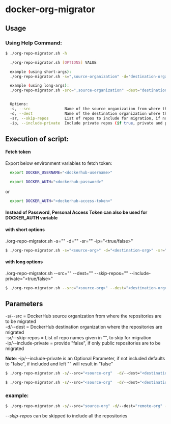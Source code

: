 # docker-org-migrator
## Usage
### Using Help Command:

<!-- Code Blocks -->
```bash
$ ./org-repo-migrator.sh -h

  ./org-repo-migrator.sh [OPTIONS] VALUE

  example (using short-args): 
  ./org-repo-migrator.sh -s=",source-organization" -d="destination-organization" -sr="repo 1 repo 2 ..repo n" -ip="true/false" 

  example (using long-args):
  ./org-repo-migrator.sh -src=",source-organization" -dest="destination-organization" --skip-repos="repo 1 repo 2 ..repo n" --include-private="true/false"


  Options:
  -s, --src               Name of the source organization from where the repository needs to be pulled for migration
  -d, --dest              Name of the destination organization where the repository needs to be migrated
  -sr, --skip-repos       List of repos to include for migration, if none is provided results in inclusion of all the repos
  -ip, --include-private  Include private repos (if true, private and public repos are migrated)
```

## Execution of script:

#### Fetch token 
  Export below environment variables to fetch token:

```bash  
  export DOCKER_USERNAME="<dockerhub-username>"
```
```bash
  export DOCKER_AUTH="<dockerhub-password>"
```
  or
```bash
  export DOCKER_AUTH="<dockerhub-access-token>"
```
####  Instead of Password, Personal Access Token can also be used for DOCKER_AUTH variable
#### with short options

./org-repo-migrator.sh -s="" -d="" -sr="" -ip="<true/false>"
```bash
$ ./org-repo-migrator.sh -s="<source-org>" -d="<destination-org>" -sr="<repo names to skip>" -ip="<true/false>"
```
#### with long options

./org-repo-migrator.sh --src="" --dest="" --skip-repos="" --include-private="<true/false>"
``` bash
$ ./org-repo-migrator.sh --src="<source-org>" --dest="<destination-org>" --skip-repos="<repo names to skip>" --include-private="false"
```
## Parameters

-s/--src = DockerHub source organization from where the repositories are to be migrated <br/>
-d/--dest = DockerHub destination organization where the repositories are migrated <br/>
-sr/--skip-repos = List of repo names given in "", to skip for migration <br/>
-ip/--include-private = provide "false", if only public repositories are to be migrated <br/>

**Note**: -ip/--include-private is an Optional Parameter, if not included defaults to "false", if included and left "" will result in "false"

``` bash
$ ./org-repo-migrator.sh -s/--src="<source-org"  -d/--dest="<destination-org>" -sr/--skip-repos="<repo names to skip>"  
```
``` bash
$ ./org-repo-migrator.sh -s/--src="<source-org"  -d/--dest="<destination-org>" -sr/--skip-repos="<repo names to skip>" -ip/--include-private=""
```

### example:
```bash
$ ./org-repo-migrator.sh -s/--src="source-org" -d/--dest="remote-org" --skip-repos="repo 1 repo 2 ..repo n" --include-private="false"
```
_--skip-repos_ can be skipped to include all the repositories
